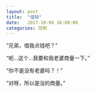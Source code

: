 ```yaml
---
layout: post
title:  "借钱"
date:   2017-10-08 16:00:00
categories: 范例
---
```


“兄弟，借我点钱吧？”

“呃...这个...我要和我老婆商量一下。”

“你不是没有老婆吗？！”

“对呀，所以是没的商量。”